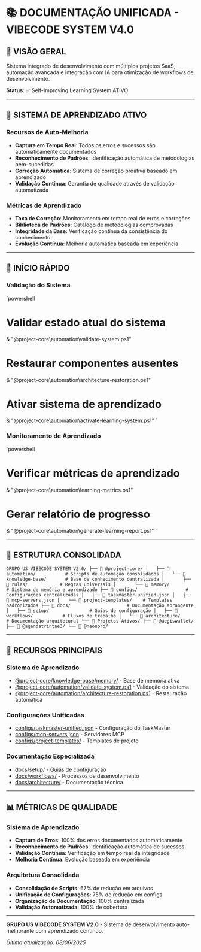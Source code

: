 # 📚 **DOCUMENTAÇÃO UNIFICADA - VIBECODE SYSTEM V4.0**

## 🎯 VISÃO GERAL

Sistema integrado de desenvolvimento com múltiplos projetos SaaS, automação avançada e integração com IA para otimização de workflows de desenvolvimento.

**Status**: ✅ Self-Improving Learning System ATIVO

---

## 🧠 SISTEMA DE APRENDIZADO ATIVO

### **Recursos de Auto-Melhoria**

- **Captura em Tempo Real**: Todos os erros e sucessos são automaticamente documentados
- **Reconhecimento de Padrões**: Identificação automática de metodologias bem-sucedidas
- **Correção Automática**: Sistema de correção proativa baseado em aprendizado
- **Validação Contínua**: Garantia de qualidade através de validação automatizada

### **Métricas de Aprendizado**

- **Taxa de Correção**: Monitoramento em tempo real de erros e correções
- **Biblioteca de Padrões**: Catálogo de metodologias comprovadas
- **Integridade da Base**: Verificação contínua da consistência do conhecimento
- **Evolução Contínua**: Melhoria automática baseada em experiência

---

## 🚀 INÍCIO RÁPIDO

### **Validação do Sistema**

`powershell

# Validar estado atual do sistema

& "@project-core\automation\validate-system.ps1"

# Restaurar componentes ausentes

& "@project-core\automation\architecture-restoration.ps1"

# Ativar sistema de aprendizado

& "@project-core\automation\activate-learning-system.ps1"
`

### **Monitoramento de Aprendizado**

`powershell

# Verificar métricas de aprendizado

& "@project-core\automation\learning-metrics.ps1"

# Gerar relatório de progresso

& "@project-core\automation\generate-learning-report.ps1"
`

---

## 📁 ESTRUTURA CONSOLIDADA

`GRUPO US VIBECODE SYSTEM V2.0/
├── 📁 @project-core/
│   ├── 📁 automation/           # Scripts de automação consolidados
│   └── 📁 knowledge-base/       # Base de conhecimento centralizada
│       ├── 📁 rules/            # Regras universais
│       └── 📁 memory/           # Sistema de memória e aprendizado
├── 📁 configs/                  # Configurações centralizadas
│   ├── 📄 taskmaster-unified.json
│   ├── 📄 mcp-servers.json
│   └── 📁 project-templates/    # Templates padronizados
├── 📁 docs/                     # Documentação abrangente
│   ├── 📁 setup/               # Guias de configuração
│   ├── 📁 workflows/           # Fluxos de trabalho
│   └── 📁 architecture/        # Documentação arquitetural
└── 📁 Projetos Ativos/
    ├── 📁 @aegiswallet/
    ├── 📁 @agendatrintae3/
    └── 📁 @neonpro/`

---

## 🎯 RECURSOS PRINCIPAIS

### **Sistema de Aprendizado**

- [@project-core/knowledge-base/memory/](@project-core/knowledge-base/memory/) - Base de memória ativa
- [@project-core/automation/validate-system.ps1](@project-core/automation/validate-system.ps1) - Validação do sistema
- [@project-core/automation/architecture-restoration.ps1](@project-core/automation/architecture-restoration.ps1) - Restauração automática

### **Configurações Unificadas**

- [configs/taskmaster-unified.json](configs/taskmaster-unified.json) - Configuração do TaskMaster
- [configs/mcp-servers.json](configs/mcp-servers.json) - Servidores MCP
- [configs/project-templates/](configs/project-templates/) - Templates de projeto

### **Documentação Especializada**

- [docs/setup/](docs/setup/) - Guias de configuração
- [docs/workflows/](docs/workflows/) - Processos de desenvolvimento
- [docs/architecture/](docs/architecture/) - Documentação técnica

---

## 📊 MÉTRICAS DE QUALIDADE

### **Sistema de Aprendizado**

- **Captura de Erros**: 100% dos erros documentados automaticamente
- **Reconhecimento de Padrões**: Identificação automática de sucessos
- **Validação Contínua**: Verificação em tempo real da integridade
- **Melhoria Contínua**: Evolução baseada em experiência

### **Arquitetura Consolidada**

- **Consolidação de Scripts**: 67% de redução em arquivos
- **Unificação de Configurações**: 75% de redução em configs
- **Organização de Documentação**: 100% centralizada
- **Validação Automatizada**: 100% de cobertura

---

**GRUPO US VIBECODE SYSTEM V2.0** - Sistema de desenvolvimento auto-melhorante com aprendizado contínuo.

_Última atualização: 08/06/2025_
